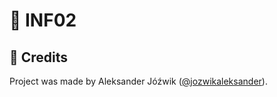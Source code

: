 # 📝 INF02

## 👤 Credits
Project was made by Aleksander Jóźwik ([@jozwikaleksander](https://github.com/jozwikaleksander)).
